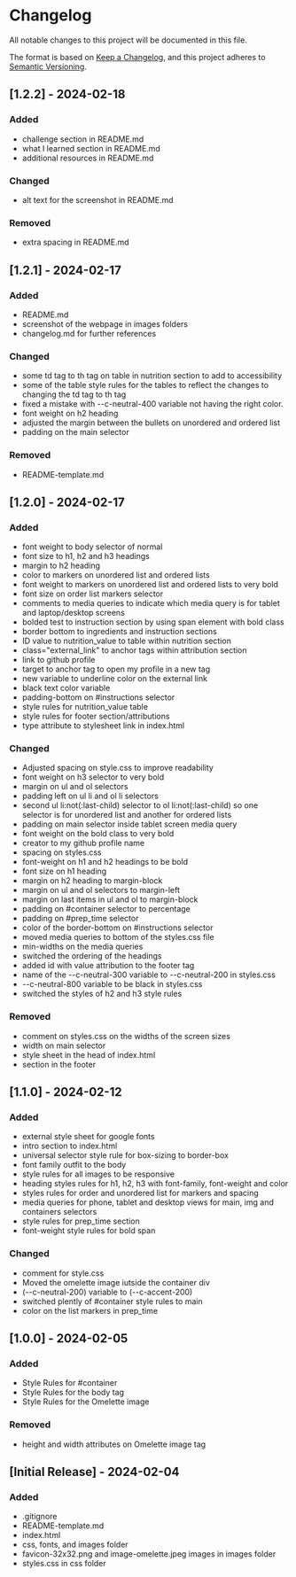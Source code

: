 # Changelog

All notable changes to this project will be documented in this file.

The format is based on [Keep a Changelog](https://keepachangelog.com/en/1.1.0/),
and this project adheres to [Semantic Versioning](https://semver.org/spec/v2.0.0.html).

## [1.2.2] - 2024-02-18
### Added
- challenge section in README.md
- what I learned section in README.md
- additional resources in README.md

### Changed
- alt text for the screenshot in README.md

### Removed
- extra spacing in README.md

## [1.2.1] - 2024-02-17
### Added
- README.md
- screenshot of the webpage in images folders
- changelog.md for further references

### Changed
- some td tag to th tag on table in nutrition section to add to accessibility
- some of the table style rules for the tables to reflect the changes to changing the td tag to th tag
- fixed a mistake with --c-neutral-400 variable not having the right color.
- font weight on h2 heading
- adjusted the margin between the bullets on unordered and ordered list
- padding on the main selector

### Removed
- README-template.md

## [1.2.0] - 2024-02-17
### Added
- font weight to body selector of normal
- font size to h1, h2 and h3 headings
- margin to h2 heading
- color to markers on unordered list and ordered lists 
- font weight to markers on unordered list and ordered lists to very bold
- font size on order list markers selector
- comments to media queries to indicate which media query is for tablet and laptop/desktop screens
- bolded test to instruction section by using span element with bold class
- border bottom to ingredients and instruction sections
- ID value to nutrition_value to table within nutrition section
- class="external_link" to anchor tags within attribution section 
- link to github profile
- target to anchor tag to open my profile in a new tag
- new variable to underline color on the external link
- black text color variable
- padding-bottom on #instructions selector
- style rules for nutrition_value table
- style rules for footer section/attributions
- type attribute to stylesheet link in index.html

### Changed
- Adjusted spacing on style.css to improve readability
- font weight on h3 selector to very bold
- margin on ul and ol selectors
- padding left on ul li and ol li selectors
- second ul li:not(:last-child) selector to ol li:not(:last-child) so one selector is for unordered list and another for ordered lists 
- padding on main selector inside tablet screen media query
- font weight on the bold class to very bold
- creator to my github profile name 
- spacing on styles.css 
- font-weight on h1 and h2 headings to be bold
- font size on h1 heading 
- margin on h2 heading to margin-block 
- margin on ul and ol selectors to margin-left 
- margin on last items in ul and ol to margin-block
- padding on #container selector to percentage 
- padding on #prep_time selector
- color of the border-bottom on #instructions selector
- moved media queries to bottom of the styles.css file
- min-widths on the media queries
- switched the ordering of the headings
- added id with value attribution to the footer tag
- name of the --c-neutral-300 variable to --c-neutral-200 in styles.css
- --c-neutral-800 variable to be black in styles.css
- switched the styles of h2 and h3 style rules

### Removed
- comment on styles.css on the widths of the screen sizes
- width on main selector
- style sheet in the head of index.html
- section in the footer 

## [1.1.0] - 2024-02-12
### Added
- external style sheet for google fonts
- intro section to index.html
- universal selector style rule for box-sizing to border-box
- font family outfit to the body
- style rules for all images to be responsive
- heading styles rules for h1, h2, h3 with font-family, font-weight and color
- styles rules for order and unordered list for markers and spacing
- media queries for phone, tablet and desktop views for main, img and containers selectors
- style rules for prep_time section 
- font-weight style rules for bold span 

### Changed
- comment for style.css
- Moved the omelette image iutside the container div
- (--c-neutral-200) variable to (--c-accent-200)
- switched plently of #container style rules to main
- color on the list markers in prep_time 

## [1.0.0] - 2024-02-05
### Added
- Style Rules for #container
- Style Rules for the body tag
- Style Rules for the Omelette image

### Removed
- height and width attributes on Omelette image tag

## [Initial Release] - 2024-02-04
### Added
- .gitignore 
- README-template.md 
- index.html
- css, fonts, and images folder
- favicon-32x32.png and image-omelette.jpeg images in images folder
- styles.css in css folder 